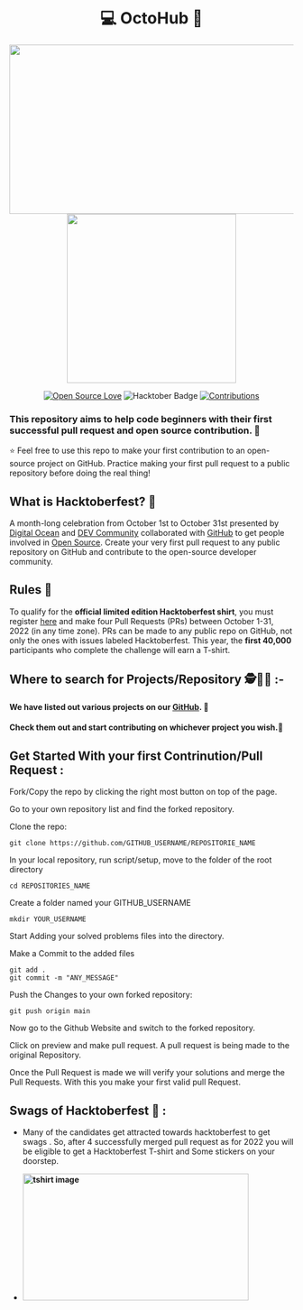 <div align="center"> <h1>&#128187; OctoHub  &#127873;</h1> </div>
<p align="center">

<p align="middle">
  <img src="https://user-images.githubusercontent.com/70385488/192114009-0830321a-d227-4a4d-8411-6c03b54d7ce6.png" width="600" height="300" />
  <img src="https://avatars.githubusercontent.com/u/70839355?s=200&v=4" width="300" /> 
</p>

<div align="center">

[![Open Source Love](https://firstcontributions.github.io/open-source-badges/badges/open-source-v1/open-source.svg)](https://github.com/kishanrajput23/Hacktoberfest-2022)
<img src="https://img.shields.io/badge/HacktoberFest-2022-blueviolet" alt="Hacktober Badge"/>
<a href="https://github.com/Hacktoberfest-2022/tree/main/contributors" ><img src="https://img.shields.io/badge/Contributions-welcome-green.svg?style=flat&logo=github" alt="Contributions" /></a>
</div>

### This repository aims to help code beginners with their first successful pull request and open source contribution. &#129395;

&#11088; Feel free to use this repo to make your first contribution to an open-source project on GitHub. Practice making your first pull request to a public repository before doing the real thing!

## What is Hacktoberfest? &#129300;
A month-long celebration from October 1st to October 31st presented by [Digital Ocean](https://hacktoberfest.digitalocean.com/) and [DEV Community](https://dev.to/) collaborated with [GitHub](https://github.com/blog/2433-celebrate-open-source-this-october-with-hacktoberfest) to get people involved in [Open Source](https://github.com/open-source). Create your very first pull request to any public repository on GitHub and contribute to the open-source developer community.


## Rules &#129534;

To qualify for the __official limited edition Hacktoberfest shirt__, you must register [here](https://hacktoberfest.digitalocean.com/) and make four Pull Requests (PRs) between October 1-31, 2022 (in any time zone). PRs can be made to any public repo on GitHub, not only the ones with issues labeled Hacktoberfest. This year, the __first 40,000__ participants who complete the challenge will earn a T-shirt.

## Where to search for Projects/Repository &#128373;&#65039;&#128373;&#65039;&#8205;&#9792;&#65039; :-


#### We have listed out various projects on our [GitHub](https://github.com/CareerDevelopmentHub/). &#127881;<br> 

#### Check them out and start contributing on whichever project you wish.&#128640;


## Get Started With your first Contrinution/Pull Request :


Fork/Copy the repo by clicking the right most button on top of the page.

Go to your own repository list and find the forked repository.

Clone the repo:

```
git clone https://github.com/GITHUB_USERNAME/REPOSITORIE_NAME
```

In your local repository, run script/setup, move to the folder of the root directory

```
cd REPOSITORIES_NAME
```

Create a folder named your GITHUB_USERNAME
```
mkdir YOUR_USERNAME
```

Start Adding your solved problems files into the directory.

Make a Commit to the added files

```
git add .
git commit -m "ANY_MESSAGE"
```

Push the Changes to your own forked repository:

```
git push origin main
```

Now go to the Github Website and switch to the forked repository.

Click on preview and make pull request. A pull request is being made to the original Repository.

Once the Pull Request is made we will verify your solutions and merge the Pull Requests. With this you make your first valid pull Request.

## Swags of Hacktoberfest &#128085; :

- Many of the candidates get attracted towards hacktoberfest to get swags . So, after 4 successfully merged pull request as for 2022 you will be eligible to get a Hacktoberfest T-shirt and Some stickers on your doorstep.
 
     <li><B><p><img src="https://res.cloudinary.com/practicaldev/image/fetch/s--G4XFsh9I--/c_limit%2Cf_auto%2Cfl_progressive%2Cq_auto%2Cw_880/https://cdn.hashnode.com/res/hashnode/image/upload/v1634576605236/NjGiFCFGr.jpeg" width="400" height="225" style="width: 400px; height: 225px;" alt="tshirt image"></a></p>
</b></li>
